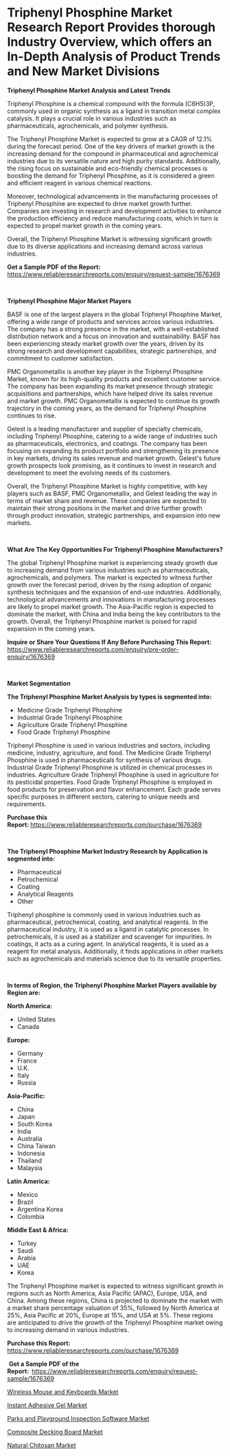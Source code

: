 <p><h1>Triphenyl Phosphine Market Research Report Provides thorough Industry Overview, which offers an In-Depth Analysis of Product Trends and New Market Divisions</h1></p><p><strong>Triphenyl Phosphine Market Analysis and Latest Trends</strong></p>
<p><p>Triphenyl Phosphine is a chemical compound with the formula (C6H5)3P, commonly used in organic synthesis as a ligand in transition metal complex catalysis. It plays a crucial role in various industries such as pharmaceuticals, agrochemicals, and polymer synthesis.</p><p>The Triphenyl Phosphine Market is expected to grow at a CAGR of 12.1% during the forecast period. One of the key drivers of market growth is the increasing demand for the compound in pharmaceutical and agrochemical industries due to its versatile nature and high purity standards. Additionally, the rising focus on sustainable and eco-friendly chemical processes is boosting the demand for Triphenyl Phosphine, as it is considered a green and efficient reagent in various chemical reactions.</p><p>Moreover, technological advancements in the manufacturing processes of Triphenyl Phosphine are expected to drive market growth further. Companies are investing in research and development activities to enhance the production efficiency and reduce manufacturing costs, which in turn is expected to propel market growth in the coming years.</p><p>Overall, the Triphenyl Phosphine Market is witnessing significant growth due to its diverse applications and increasing demand across various industries.</p></p>
<p><strong>Get a Sample PDF of the Report:&nbsp;</strong> <a href="https://www.reliableresearchreports.com/enquiry/request-sample/1676369">https://www.reliableresearchreports.com/enquiry/request-sample/1676369</a></p>
<p>&nbsp;</p>
<p><strong>Triphenyl Phosphine Major Market Players</strong></p>
<p><p>BASF is one of the largest players in the global Triphenyl Phosphine Market, offering a wide range of products and services across various industries. The company has a strong presence in the market, with a well-established distribution network and a focus on innovation and sustainability. BASF has been experiencing steady market growth over the years, driven by its strong research and development capabilities, strategic partnerships, and commitment to customer satisfaction.</p><p>PMC Organometallix is another key player in the Triphenyl Phosphine Market, known for its high-quality products and excellent customer service. The company has been expanding its market presence through strategic acquisitions and partnerships, which have helped drive its sales revenue and market growth. PMC Organometallix is expected to continue its growth trajectory in the coming years, as the demand for Triphenyl Phosphine continues to rise.</p><p>Gelest is a leading manufacturer and supplier of specialty chemicals, including Triphenyl Phosphine, catering to a wide range of industries such as pharmaceuticals, electronics, and coatings. The company has been focusing on expanding its product portfolio and strengthening its presence in key markets, driving its sales revenue and market growth. Gelest's future growth prospects look promising, as it continues to invest in research and development to meet the evolving needs of its customers.</p><p>Overall, the Triphenyl Phosphine Market is highly competitive, with key players such as BASF, PMC Organometallix, and Gelest leading the way in terms of market share and revenue. These companies are expected to maintain their strong positions in the market and drive further growth through product innovation, strategic partnerships, and expansion into new markets.</p></p>
<p>&nbsp;</p>
<p><strong>What Are The Key Opportunities For Triphenyl Phosphine Manufacturers?</strong></p>
<p><p>The global Triphenyl Phosphine market is experiencing steady growth due to increasing demand from various industries such as pharmaceuticals, agrochemicals, and polymers. The market is expected to witness further growth over the forecast period, driven by the rising adoption of organic synthesis techniques and the expansion of end-use industries. Additionally, technological advancements and innovations in manufacturing processes are likely to propel market growth. The Asia-Pacific region is expected to dominate the market, with China and India being the key contributors to the growth. Overall, the Triphenyl Phosphine market is poised for rapid expansion in the coming years.</p></p>
<p><strong>Inquire or Share Your Questions If Any Before Purchasing This Report:</strong> <a href="https://www.reliableresearchreports.com/enquiry/pre-order-enquiry/1676369">https://www.reliableresearchreports.com/enquiry/pre-order-enquiry/1676369</a></p>
<p>&nbsp;</p>
<p><strong>Market Segmentation</strong></p>
<p><strong>The Triphenyl Phosphine Market Analysis by types is segmented into:</strong></p>
<p><ul><li>Medicine Grade Triphenyl Phosphine</li><li>Industrial Grade Triphenyl Phosphine</li><li>Agriculture Grade Triphenyl Phosphine</li><li>Food Grade Triphenyl Phosphine</li></ul></p>
<p><p>Triphenyl Phosphine is used in various industries and sectors, including medicine, industry, agriculture, and food. The Medicine Grade Triphenyl Phosphine is used in pharmaceuticals for synthesis of various drugs. Industrial Grade Triphenyl Phosphine is utilized in chemical processes in industries. Agriculture Grade Triphenyl Phosphine is used in agriculture for its pesticidal properties. Food Grade Triphenyl Phosphine is employed in food products for preservation and flavor enhancement. Each grade serves specific purposes in different sectors, catering to unique needs and requirements.</p></p>
<p><strong>Purchase this Report:&nbsp;</strong><a href="https://www.reliableresearchreports.com/purchase/1676369">https://www.reliableresearchreports.com/purchase/1676369</a></p>
<p>&nbsp;</p>
<p><strong>The Triphenyl Phosphine Market Industry Research by Application is segmented into:</strong></p>
<p><ul><li>Pharmaceutical</li><li>Petrochemical</li><li>Coating</li><li>Analytical Reagents</li><li>Other</li></ul></p>
<p><p>Triphenyl phosphine is commonly used in various industries such as pharmaceutical, petrochemical, coating, and analytical reagents. In the pharmaceutical industry, it is used as a ligand in catalytic processes. In petrochemicals, it is used as a stabilizer and scavenger for impurities. In coatings, it acts as a curing agent. In analytical reagents, it is used as a reagent for metal analysis. Additionally, it finds applications in other markets such as agrochemicals and materials science due to its versatile properties.</p></p>
<p>&nbsp;</p>
<p><strong>In terms of Region, the Triphenyl Phosphine Market Players available by Region are:</strong></p>
<p>
    <p> <strong> North America: </strong>
        <ul>
            <li>United States</li>
            <li>Canada</li>
        </ul>
        </p> 
    <p> <strong> Europe: </strong>
        <ul>
            <li>Germany</li>
            <li>France</li>
            <li>U.K.</li>
            <li>Italy</li>
            <li>Russia</li>
        </ul>
        </p> 
    <p> <strong> Asia-Pacific: </strong>
        <ul>
            <li>China</li>
            <li>Japan</li>
            <li>South Korea</li>
            <li>India</li>
            <li>Australia</li>
            <li>China Taiwan</li>
            <li>Indonesia</li>
            <li>Thailand</li>
            <li>Malaysia</li>
        </ul>
        </p> 
    <p> <strong> Latin America: </strong>
        <ul>
            <li>Mexico</li>
            <li>Brazil</li>
            <li>Argentina Korea</li>
            <li>Colombia</li>
        </ul>
        </p> 
    <p> <strong> Middle East & Africa: </strong>
        <ul>
            <li>Turkey</li>
            <li>Saudi</li>
            <li>Arabia</li>
            <li>UAE</li>
            <li>Korea</li>
        </ul>
    </p>
    </p>
<p><p>The Triphenyl Phosphine market is expected to witness significant growth in regions such as North America, Asia Pacific (APAC), Europe, USA, and China. Among these regions, China is projected to dominate the market with a market share percentage valuation of 35%, followed by North America at 25%, Asia Pacific at 20%, Europe at 15%, and USA at 5%. These regions are anticipated to drive the growth of the Triphenyl Phosphine market owing to increasing demand in various industries.</p></p>
<p><strong>Purchase this Report: </strong><a href="https://www.reliableresearchreports.com/purchase/1676369">https://www.reliableresearchreports.com/purchase/1676369</a></p>
<p>&nbsp;<strong>Get a Sample PDF of the Report:&nbsp;&nbsp;</strong><a href="https://www.reliableresearchreports.com/enquiry/request-sample/1676369">https://www.reliableresearchreports.com/enquiry/request-sample/1676369</a></p>
<p><strong></strong></p>
<p><p><a href="https://medium.com/@alesiabrahimi58/wireless-mouse-and-keyboards-market-insight-market-trends-growth-forecasted-from-2024-to-2031-06bb57d71cc4">Wireless Mouse and Keyboards Market</a></p><p><a href="https://medium.com/@alesiabrahimi58/instant-adhesive-gel-market-comprehensive-assessment-by-type-application-and-geography-668b9a7b00e2">Instant Adhesive Gel Market</a></p><p><a href="https://github.com/nicholepatriciadoylenwnrjr0/Market-Research-Report-List-1/blob/main/parks-and-playground-inspection-software-market.md">Parks and Playground Inspection Software Market</a></p><p><a href="https://medium.com/@kyliemorgan1913/composite-decking-board-market-analysis-and-sze-forecasted-for-period-from-2024-to-2031-87ea50f12d98">Composite Decking Board Market</a></p><p><a href="https://medium.com/@besaosmani1903/natural-chitosan-market-insights-into-market-cagr-market-trends-and-growth-strategies-29616038a67e">Natural Chitosan Market</a></p></p>